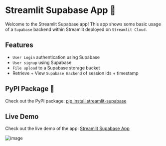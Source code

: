 # Streamlit Supabase App 🚀

Welcome to the Streamlit Supabase app! This app shows some basic usage of a `Supabase` backend within Streamlit deployed on `Streamlit Cloud`.

## Features
- `User Login` authentication using Supabase
- `User signup` using Supabase
- `File upload` to a Supabase storage bucket
- Retrieve + View `Supabase Backend` of session ids + timestamp

## PyPI Package 🐍

Check out the PyPI package: [pip install streamlit-supabase](https://pypi.org/project/streamlit-supabase/)

## Live Demo

Check out the live demo of the app: [Streamlit Supabase App](https://supabase-demo.streamlit.app/)

![image](https://github.com/mattmajestic/streamlit-supabase/assets/33904170/61c3c7be-f73b-4efb-9b64-72e8d6415f76)
